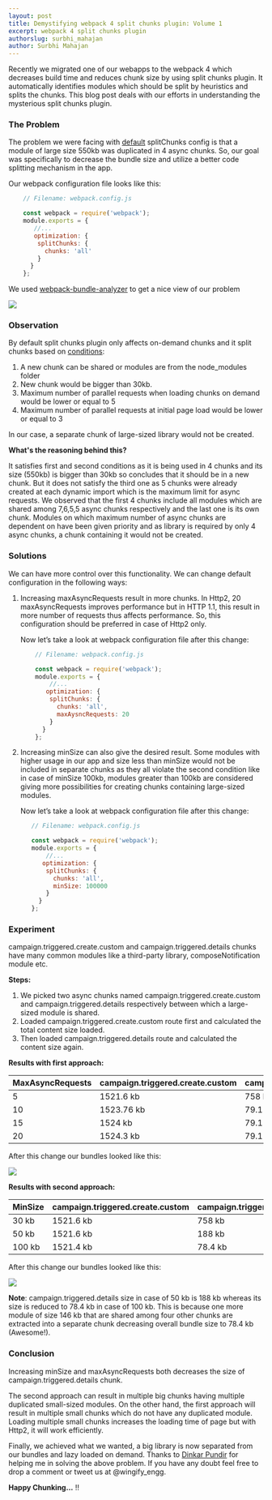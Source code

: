 ```yaml
---
layout: post
title: Demystifying webpack 4 split chunks plugin: Volume 1
excerpt: webpack 4 split chunks plugin
authorslug: surbhi_mahajan
author: Surbhi Mahajan
---
```


Recently we migrated one of our webapps to the webpack 4 which decreases build time and reduces chunk size by using split chunks plugin. It automatically identifies modules which should be split by heuristics and splits the chunks. This blog post deals with our efforts in understanding the mysterious split chunks plugin.
### The Problem
The problem we were facing with [default](https://webpack.js.org/plugins/split-chunks-plugin/#optimization-splitchunks) splitChunks config is that a module of large size 550kb was duplicated in 4 async chunks. So, our goal was specifically to decrease the bundle size and utilize a better code splitting mechanism in the app.

Our webpack configuration file looks like this:

```javascript
    // Filename: webpack.config.js

    const webpack = require('webpack');
    module.exports = {
       //...
       optimization: {
        splitChunks: {
          chunks: 'all'
        }
      }
    };
```

We used [webpack-bundle-analyzer](https://github.com/webpack-contrib/webpack-bundle-analyzer) to get a nice view of our problem

![](/images/2018/04/duplicated_chunks_view.png)
### Observation
By default split chunks plugin only affects on-demand chunks and it split chunks based on [conditions](https://webpack.js.org/plugins/split-chunks-plugin/#defaults):
1. A new chunk can be shared or modules are from the node_modules folder
2. New chunk would be bigger than 30kb.
3. Maximum number of parallel requests when loading chunks on demand would be lower or equal to 5
4. Maximum number of parallel requests at initial page load would be lower or equal to 3

In our case, a separate chunk of large-sized library would not be created.

**What's the reasoning behind this?**

It satisfies first and second conditions as it is being used in 4 chunks and its size (550kb) is bigger than 30kb so concludes that it should be in a new chunk. But it does not satisfy the third one as 5 chunks were already created at each dynamic import which is the maximum limit for async requests. We observed that the first 4 chunks include all modules which are shared among 7,6,5,5 async chunks respectively and the last one is its own chunk. Modules on which maximum number of async chunks are dependent on have been given priority and as library is required by only 4 async chunks, a chunk containing it would not be created.
### Solutions
We can have more control over this functionality. We can change default configuration in the following ways:
1. Increasing maxAsyncRequests result in more chunks. In Http2, 20 maxAsyncRequests improves performance but in HTTP 1.1, this result in more number of requests thus affects performance. So, this configuration should be preferred in case of Http2 only.

    Now let’s take a look at webpack configuration file after this change:

    ```javascript
        // Filename: webpack.config.js

        const webpack = require('webpack');
        module.exports = {
            //...
           optimization: {
            splitChunks: {
              chunks: 'all',
              maxAysncRequests: 20
            }
          }
        };
    ```


2. Increasing minSize can also give the desired result. Some modules with higher usage in our app and size less than minSize would not be included in separate chunks as they all violate the second condition like in case of minSize 100kb, modules greater than 100kb are considered giving more possibilities for creating chunks containing large-sized modules.

    Now let’s take a look at webpack configuration file after this change:

     ```javascript
        // Filename: webpack.config.js

        const webpack = require('webpack');
        module.exports = {
            //...
           optimization: {
            splitChunks: {
              chunks: 'all',
              minSize: 100000
            }
          }
        };
     ```


### Experiment

campaign.triggered.create.custom and campaign.triggered.details chunks have many common modules like a third-party library, composeNotification module etc.

**Steps:**
1. We picked two async chunks named campaign.triggered.create.custom and campaign.triggered.details respectively between which a large-sized module is shared.
2. Loaded campaign.triggered.create.custom route first and calculated the total content size loaded.
3. Then loaded campaign.triggered.details route and calculated the content size again.


**Results with first approach:**


| MaxAsyncRequests | campaign.triggered.create.custom | campaign.triggered.details |
|------------------|----------------------------------|----------------------------|
|        5         |            1521.6 kb             |          758 kb            |
|        10        |            1523.76 kb            |          79.1 kb           |
|        15        |            1524 kb               |          79.1 kb           |
|        20        |            1524.3 kb             |          79.1 kb           |

After this change our bundles looked like this:

![](/images/2018/04/maxAsyncRequests_view.png)

**Results with second approach:**


|      MinSize     | campaign.triggered.create.custom | campaign.triggered.details |
|------------------|----------------------------------|----------------------------|
|       30 kb      |            1521.6 kb             |          758 kb            |
|       50 kb      |            1521.6 kb             |          188 kb            |
|       100 kb     |            1521.4 kb             |          78.4 kb           |

After this change our bundles looked like this:

![](/images/2018/04/minSize_view.png)

**Note**: campaign.triggered.details size in case of 50 kb is 188 kb whereas its size is reduced to 78.4 kb in case of 100 kb. This is because one more module of size 146 kb that are shared among four other chunks are extracted into a separate chunk decreasing overall bundle size to 78.4 kb (Awesome!).
### Conclusion

Increasing minSize and maxAsyncRequests both decreases the size of campaign.triggered.details chunk.

The second approach can result in multiple big chunks having multiple duplicated small-sized modules.
On the other hand, the first approach will result in multiple small chunks which do not have any duplicated module. Loading multiple small chunks increases the loading time of page but with Http2, it will work efficiently.

Finally, we achieved what we wanted, a big library is now separated from our bundles and lazy loaded on demand. Thanks to [Dinkar Pundir](https://twitter.com/dinkarpundir) for helping me in solving the above problem.
If you have any doubt feel free to drop a comment or tweet us at @wingify_engg.

**Happy Chunking...** !!
